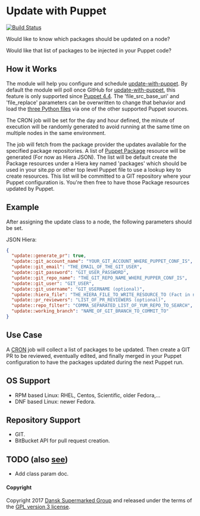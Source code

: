 # Update with Puppet
[![Build Status](https://travis-ci.org/DanskSupermarked/puppet-update.svg?branch=master)](https://travis-ci.org/DanskSupermarked/puppet-update)

Would like to know which packages should be updated on a node?

Would like that list of packages to be injected in your Puppet code?

## How it Works
The module will help you configure and schedule [update-with-puppet](https://github.com/DanskSupermarked/update-with-puppet).
By default the module will poll once GitHub for [update-with-puppet](https://github.com/DanskSupermarked/update-with-puppet), this feature is only supported since [Puppet 4.4](https://docs.puppet.com/puppet/latest/type.html#file-attribute-source). The 'file_src_base_uri' and 'file_replace' parameters can be overwritten to change that behavior and load the [three Python files](https://github.com/DanskSupermarked/update-with-puppet/tree/master/app) via one of the other supported Puppet sources.

The CRON job will be set for the day and hour defined, the minute of execution will be randomly generated to avoid running at the same time on multiple nodes in the same environment.

The job will fetch from the package provider the updates available for the specified package repositories.
A list of [Puppet Package](https://docs.puppet.com/puppet/latest/type.html#package) resource will be generated (For now as Hiera JSON).
The list will be default create the Package resources under a Hiera key named 'packages' which should be used in your site.pp or other top level Puppet file to use a lookup key to create resources.
This list will be committed to a GIT repository where your Puppet configuration is.
You're then free to have those Package resources updated by Puppet.

## Example
After assigning the update class to a node, the following parameters should be set.

JSON Hiera:
```json
{
  "update::generate_pr": true,
  "update::git_account_name": "YOUR_GIT_ACCOUNT_WHERE_PUPPET_CONF_IS",
  "update::git_email": "THE_EMAIL_OF_THE_GIT_USER",
  "update::git_password": "GIT_USER_PASSWORD",
  "update::git_repo_name": "THE_GIT_REPO_NAME_WHERE_PUPPER_CONF_IS",
  "update::git_user": "GIT_USER",
  "update::git_username": "GIT_USERNAME (optional)",
  "update::hiera_file": "THE_HIERA_FILE_TO_WRITE_RESOURCE_TO (Fact in name is a good idea)",
  "update::pr_reviewers": "LIST_OF_PR_REVIEWERS (optional)",
  "update::repo_filter": "COMMA_SEPARATED_LIST_OF_YUM_REPO_TO_SEARCH",
  "update::working_branch": "NAME_OF_GIT_BRANCH_TO_COMMIT_TO"
}
```

## Use Case
A [CRON](https://docs.puppet.com/puppet/latest/type.html#cron) job will collect a list of packages to be updated.
Then create a GIT PR to be reviewed, eventually edited, and finally merged in your Puppet configuration to have the packages updated during the next Puppet run.

## OS Support
- RPM based Linux: RHEL, Centos, Scientific, older Fedora,...
- DNF based Linux: newer Fedora.

## Repository Support
- GIT.
- BitBucket API for pull request creation.


## TODO (also [see](https://github.com/DanskSupermarked/update-with-puppet#todo))
- Add class param doc.

#### Copyright

Copyright 2017 [Dansk Supermarked Group](https://dansksupermarked.com/) and released under the terms of the [GPL version 3 license](https://www.gnu.org/licenses/gpl-3.0-standalone.html).

